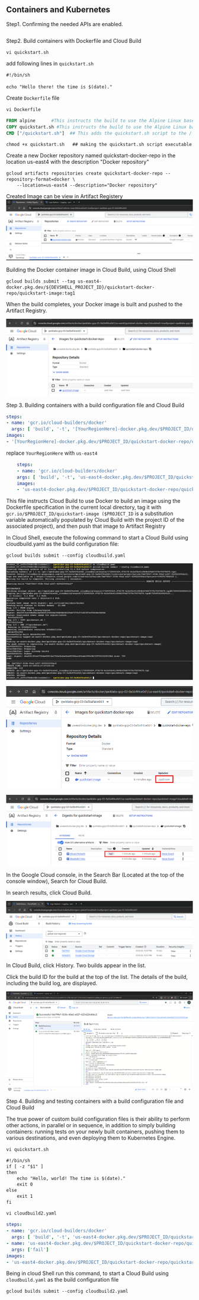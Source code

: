 ## Containers and Kubernetes



Step1. Confirming the needed APIs are enabled.

```

```

Step2. Build containers with Dockerfile and Cloud Build

```shell
vi quickstart.sh
```

add following lines in `quickstart.sh`
```shell
#!/bin/sh

echo "Hello there! the time is $(date)."

```
Create `Dockerfile` file    
```
vi Dockerfile
```

```Dockerfile
FROM alpine      #This instructs the build to use the Alpine Linux base image.
COPY quickstart.sh #This instructs the build to use the Alpine Linux base image.
CMD ["/quickstart.sh"]  ## This adds the quickstart.sh script to the / directory in the image.

```

```shell
chmod +x quickstart.sh   ## making the quickstart.sh script executable
```

Create a new Docker repository named quickstart-docker-repo in the location us-east4 with the description "Docker repository"

```shell
gcloud artifacts repositories create quickstart-docker-repo --repository-format=docker \
    --location=us-east4 --description="Docker repository"
```

Created Image can be view in Artifact Registery
![alt text](image.png)

Building the Docker container image in Cloud Build, using Cloud Shell

```shell
gcloud builds submit --tag us-east4-docker.pkg.dev/${DEVSHELL_PROJECT_ID}/quickstart-docker-repo/quickstart-image:tag1
```

When the build completes, your Docker image is built and pushed to the Artifact Registry.

![alt text](image-1.png)

Step 3. Building containers with a build configuration file and Cloud Build

```yaml
steps:
- name: 'gcr.io/cloud-builders/docker'
  args: [ 'build', '-t', '[YourRegionHere]-docker.pkg.dev/$PROJECT_ID/quickstart-docker-repo/quickstart-image:tag1', '.' ]
images:
- '[YourRegionHere]-docker.pkg.dev/$PROJECT_ID/quickstart-docker-repo/quickstart-image:tag1'
```

replace `YourRegionHere` with `us-east4`

```yaml
    steps:
    - name: 'gcr.io/cloud-builders/docker'
    args: [ 'build', '-t', 'us-east4-docker.pkg.dev/$PROJECT_ID/quickstart-docker-repo/quickstart-image:tag1', '.' ]
    images:
    - 'us-east4-docker.pkg.dev/$PROJECT_ID/quickstart-docker-repo/quickstart-image:tag1'
```
This file instructs Cloud Build to use Docker to build an image using the Dockerfile specification in the current local directory, tag it with `gcr.io/$PROJECT_ID/quickstart-image ($PROJECT_ID` is a substitution variable automatically populated by Cloud Build with the project ID of the associated project), and then push that image to Artifact Registry

In Cloud Shell, execute the following command to start a Cloud Build using cloudbuild.yaml as the build configuration file:

```shell
gcloud builds submit --config cloudbuild.yaml
```
![alt text](image-2.png)

![alt text](image-3.png)

![alt text](image-4.png)

In the Google Cloud console, in the Search Bar (Located at the top of the console window), Search for Cloud Build.

In search results, click Cloud Build.



![alt text](image-5.png)
In Cloud Build, click History. Two builds appear in the list.

Click the build ID for the build at the top of the list. The details of the build, including the build log, are displayed.

![alt text](image-6.png)

Step 4. Building and testing containers with a build configuration file and Cloud Build

The true power of custom build configuration files is their ability to perform other actions, in parallel or in sequence, in addition to simply building containers: running tests on your newly built containers, pushing them to various destinations, and even deploying them to Kubernetes Engine.

```shell
vi quickstart.sh
```
```shell
#!/bin/sh
if [ -z "$1" ]
then
	echo "Hello, world! The time is $(date)."
	exit 0
else
	exit 1
fi
```

```
vi cloudbuild2.yaml
```

```yaml
steps:
- name: 'gcr.io/cloud-builders/docker'
  args: [ 'build', '-t', 'us-east4-docker.pkg.dev/$PROJECT_ID/quickstart-docker-repo/quickstart-image:tag1', '.' ]
- name: 'us-east4-docker.pkg.dev/$PROJECT_ID/quickstart-docker-repo/quickstart-image:tag1'
  args: ['fail']
images:
- 'us-east4-docker.pkg.dev/$PROJECT_ID/quickstart-docker-repo/quickstart-image:tag1'
```

Being in cloud Shell run this command, to start a Cloud Build using `cloudbuild.yaml` as the build configuration file
```shell
gcloud builds submit --config cloudbuild2.yaml
```

